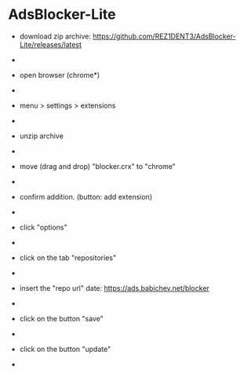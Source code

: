 # AdsBlocker-Lite


- download zip archive: https://github.com/REZ1DENT3/AdsBlocker-Lite/releases/latest
- 

- open browser (chrome*)
- 

- menu > settings > extensions
- 

- unzip archive
- 

- move (drag and drop) "blocker.crx" to "chrome"
- 

- confirm addition. (button: add extension)
- 

- click "options"
- 

- click on the tab "repositories"
- 

- insert the "repo url" date: https://ads.babichev.net/blocker
- 

- click on the button "save"
- 

- click on the button "update"
- 
